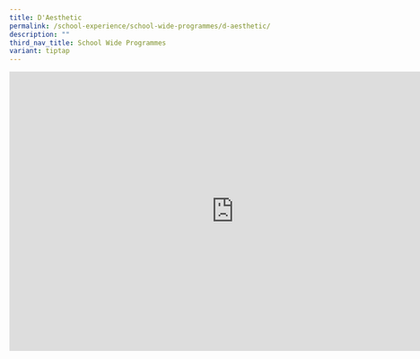 ```yaml
---
title: D'Aesthetic
permalink: /school-experience/school-wide-programmes/d-aesthetic/
description: ""
third_nav_title: School Wide Programmes
variant: tiptap
---
```

<iframe src="https://docs.google.com/presentation/d/e/2PACX-1vSui90nmvDmwwHdBWKpcywsnp3EayjEKrvOaJi9RkCMWCFv8NwegxLpZ20SGIzlKgTaESGJdpASGR5e/embed?start=false&amp;loop=false&amp;delayms=3000" frameborder="0" width="800" height="498" allowfullscreen="true"></iframe>
